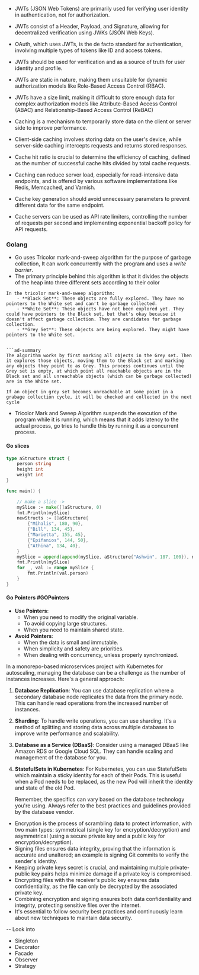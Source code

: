 - JWTs (JSON Web Tokens) are primarily used for verifying user identity in authentication, not for authorization.
- JWTs consist of a Header, Payload, and Signature, allowing for decentralized verification using JWKs (JSON Web Keys).
- OAuth, which uses JWTs, is the de facto standard for authentication, involving multiple types of tokens like ID and access tokens.
- JWTs should be used for verification and as a source of truth for user identity and profile.
- JWTs are static in nature, making them unsuitable for dynamic authorization models like Role-Based Access Control (RBAC).
- JWTs have a size limit, making it difficult to store enough data for complex authorization models like Attribute-Based Access Control (ABAC) and Relationship-Based Access Control (ReBAC)



- Caching is a mechanism to temporarily store data on the client or server side to improve performance.
- Client-side caching involves storing data on the user's device, while server-side caching intercepts requests and returns stored responses.
- Cache hit ratio is crucial to determine the efficiency of caching, defined as the number of successful cache hits divided by total cache requests.
- Caching can reduce server load, especially for read-intensive data endpoints, and is offered by various software implementations like Redis, Memcached, and Varnish.
- Cache key generation should avoid unnecessary parameters to prevent different data for the same endpoint.
- Cache servers can be used as API rate limiters, controlling the number of requests per second and implementing exponential backoff policy for API requests.



### Golang

- Go uses Tricolor mark-and-sweep algorithm for the purpose of garbage collection, It can work concurrently with the program and uses a _write barrier_.
- The primary principle behind this algorithm is that it divides the objects of the heap into three different sets according to their color
```ad-info
In the tricolor mark-and-sweep algorithm:
	- **Black Set**: These objects are fully explored. They have no pointers to the White set and can't be garbage collected.
	- **White Set**: These objects have not been explored yet. They could have pointers to the Black set, but that's okay because it doesn't affect garbage collection. They are candidates for garbage collection.
	- **Grey Set**: These objects are being explored. They might have pointers to the White set.


```ad-summary
The algorithm works by first marking all objects in the Grey set. Then it explores those objects, moving them to the Black set and marking any objects they point to as Grey. This process continues until the Grey set is empty, at which point all reachable objects are in the Black set and all unreachable objects (which can be garbage collected) are in the White set.

If an object in grey set becomes unreachable at some point in a grabage collection cycle, it will be checked and collected in the next cycle

```

- Tricolor Mark and Sweep Algorithm suspends the execution of the program while it is running, which means that it adds latency to the actual process, go tries to handle this by running it as a concurrent process.

#### Go slices
```go
type aStructure struct {
	person string
	height int
	weight int
}

func main() {

	// make a slice ->
	mySlice := make([]aStructure, 0)
	fmt.Println(mySlice)
	newStructs := []aStructure{
		{"Mihalis", 180, 90},
		{"Bill", 134, 45},
		{"Marietta", 155, 45},
		{"Epifanios", 144, 50},
		{"Athina", 134, 40},
	}
	mySlice = append(append(mySlice, aStructure{"Ashwin", 187, 100}), newStructs...)
	fmt.Println(mySlice)
	for _, val := range mySlice {
		fmt.Println(val.person)
	}
}
```


#### Go Pointers #GOPointers

- **Use Pointers**:
    - When you need to modify the original variable.
    - To avoid copying large structures.
    - When you need to maintain shared state.
- **Avoid Pointers**:
    - When the data is small and immutable.
    - When simplicity and safety are priorities.
    - When dealing with concurrency, unless properly synchronized.


In a monorepo-based microservices project with Kubernetes for autoscaling, managing the database can be a challenge as the number of instances increases. Here's a general approach:

1. **Database Replication**: You can use database replication where a secondary database node replicates the data from the primary node. This can handle read operations from the increased number of instances.

2. **Sharding**: To handle write operations, you can use sharding. It's a method of splitting and storing data across multiple databases to improve write performance and scalability.

3. **Database as a Service (DBaaS)**: Consider using a managed DBaaS like Amazon RDS or Google Cloud SQL. They can handle scaling and management of the database for you.

4. **StatefulSets in Kubernetes**: For Kubernetes, you can use StatefulSets which maintain a sticky identity for each of their Pods. This is useful when a Pod needs to be replaced, as the new Pod will inherit the identity and state of the old Pod.

	Remember, the specifics can vary based on the database technology you're using. Always refer to the best practices and guidelines provided by the database vendor.



- Encryption is the process of scrambling data to protect information, with two main types: symmetrical (single key for encryption/decryption) and asymmetrical (using a secure private key and a public key for encryption/decryption).
- Signing files ensures data integrity, proving that the information is accurate and unaltered; an example is signing Git commits to verify the sender's identity.
- Keeping private keys secret is crucial, and maintaining multiple private-public key pairs helps minimize damage if a private key is compromised.
- Encrypting files with the receiver's public key ensures data confidentiality, as the file can only be decrypted by the associated private key.
- Combining encryption and signing ensures both data confidentiality and integrity, protecting sensitive files over the internet.
- It's essential to follow security best practices and continuously learn about new techniques to maintain data security.


-- Look into 
 - Singleton
 - Decorator
 - Facade
 - Observer
 - Strategy